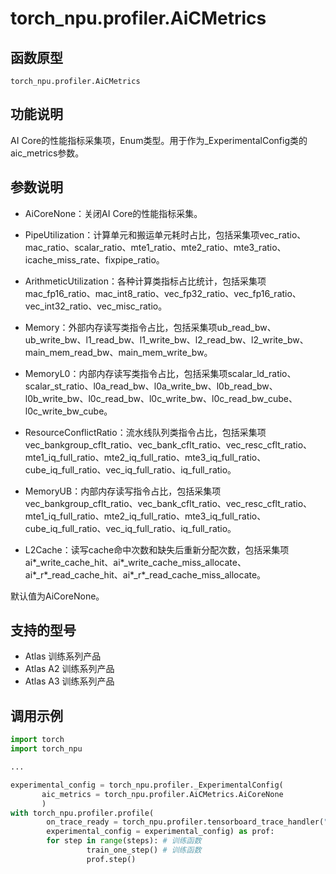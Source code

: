 # torch_npu.profiler.AiCMetrics

## 函数原型

```
torch_npu.profiler.AiCMetrics
```

## 功能说明

AI Core的性能指标采集项，Enum类型。用于作为_ExperimentalConfig类的aic_metrics参数。

## 参数说明

- AiCoreNone：关闭AI Core的性能指标采集。

- PipeUtilization：计算单元和搬运单元耗时占比，包括采集项vec_ratio、mac_ratio、scalar_ratio、mte1_ratio、mte2_ratio、mte3_ratio、icache_miss_rate、fixpipe_ratio。
- ArithmeticUtilization：各种计算类指标占比统计，包括采集项mac_fp16_ratio、mac_int8_ratio、vec_fp32_ratio、vec_fp16_ratio、vec_int32_ratio、vec_misc_ratio。
- Memory：外部内存读写类指令占比，包括采集项ub_read_bw、ub_write_bw、l1_read_bw、l1_write_bw、l2_read_bw、l2_write_bw、main_mem_read_bw、main_mem_write_bw。
- MemoryL0：内部内存读写类指令占比，包括采集项scalar_ld_ratio、scalar_st_ratio、l0a_read_bw、l0a_write_bw、l0b_read_bw、l0b_write_bw、l0c_read_bw、l0c_write_bw、l0c_read_bw_cube、l0c_write_bw_cube。
- ResourceConflictRatio：流水线队列类指令占比，包括采集项vec_bankgroup_cflt_ratio、vec_bank_cflt_ratio、vec_resc_cflt_ratio、mte1_iq_full_ratio、mte2_iq_full_ratio、mte3_iq_full_ratio、cube_iq_full_ratio、vec_iq_full_ratio、iq_full_ratio。
- MemoryUB：内部内存读写指令占比，包括采集项vec_bankgroup_cflt_ratio、vec_bank_cflt_ratio、vec_resc_cflt_ratio、mte1_iq_full_ratio、mte2_iq_full_ratio、mte3_iq_full_ratio、cube_iq_full_ratio、vec_iq_full_ratio、iq_full_ratio。
- L2Cache：读写cache命中次数和缺失后重新分配次数，包括采集项ai\*_write_cache_hit、ai\*_write_cache_miss_allocate、ai\*_r\*_read_cache_hit、ai\*_r\*_read_cache_miss_allocate。

默认值为AiCoreNone。

## 支持的型号

- <term>Atlas 训练系列产品</term>
- <term>Atlas A2 训练系列产品</term>
- <term>Atlas A3 训练系列产品</term>

## 调用示例

```python
import torch
import torch_npu

...

experimental_config = torch_npu.profiler._ExperimentalConfig(
       aic_metrics = torch_npu.profiler.AiCMetrics.AiCoreNone
       )
with torch_npu.profiler.profile(
        on_trace_ready = torch_npu.profiler.tensorboard_trace_handler("./result"),
        experimental_config = experimental_config) as prof:
        for step in range(steps): # 训练函数
                 train_one_step() # 训练函数
                 prof.step()
```

